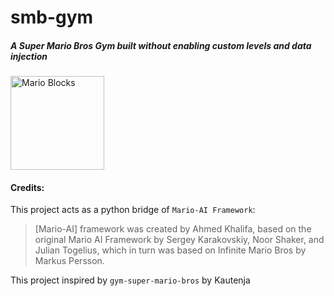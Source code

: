 # smb-gym
##### A Super Mario Bros Gym built without enabling custom levels and data injection
<img src="mario-blocks.png"
     alt="Mario Blocks"
     style="float: center; height: 150px; width: 150px;" />



#### Credits:
This project acts as a python bridge of `Mario-AI Framework`:
> [Mario-AI] framework was created by Ahmed Khalifa, based on the original Mario AI Framework by Sergey Karakovskiy, Noor Shaker, and Julian Togelius, which in turn was based on Infinite Mario Bros by Markus Persson.

This project inspired by `gym-super-mario-bros` by Kautenja
